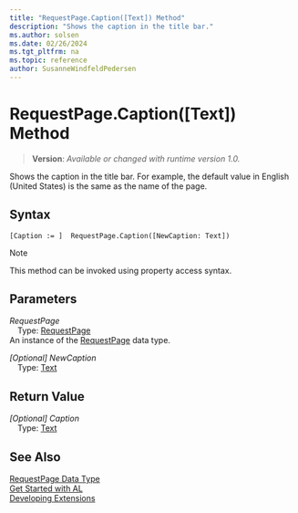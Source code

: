 ```yaml
---
title: "RequestPage.Caption([Text]) Method"
description: "Shows the caption in the title bar."
ms.author: solsen
ms.date: 02/26/2024
ms.tgt_pltfrm: na
ms.topic: reference
author: SusanneWindfeldPedersen
---
```

[//]: # (START>DO_NOT_EDIT)
[//]: # (IMPORTANT:Do not edit any of the content between here and the END>DO_NOT_EDIT.)
[//]: # (Any modifications should be made in the .xml files in the ModernDev repo.)
# RequestPage.Caption([Text]) Method
> **Version**: _Available or changed with runtime version 1.0._

Shows the caption in the title bar. For example, the default value in English (United States) is the same as the name of the page.


## Syntax
```AL
[Caption := ]  RequestPage.Caption([NewCaption: Text])
```
> [!NOTE]
> This method can be invoked using property access syntax.
## Parameters
*RequestPage*  
&emsp;Type: [RequestPage](requestpage-data-type.md)  
An instance of the [RequestPage](requestpage-data-type.md) data type.  

*[Optional] NewCaption*  
&emsp;Type: [Text](../text/text-data-type.md)  
  


## Return Value
*[Optional] Caption*  
&emsp;Type: [Text](../text/text-data-type.md)  



[//]: # (IMPORTANT: END>DO_NOT_EDIT)
## See Also
[RequestPage Data Type](requestpage-data-type.md)  
[Get Started with AL](../../devenv-get-started.md)  
[Developing Extensions](../../devenv-dev-overview.md)